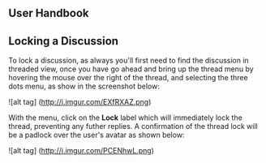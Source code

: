 ## User Handbook

## Locking a Discussion

To lock a discussion, as always you'll first need to find the discussion in threaded view, once you have go ahead and bring up the thread menu by hovering the mouse over the right of the thread, and selecting the three dots menu, as show in the screenshot below:

![alt tag] (http://i.imgur.com/EXfRXAZ.png)

With the menu, click on the **Lock** label which will immediately lock the thread, preventing any futher replies. A confirmation of the thread lock will be a padlock over the user's avatar as shown below:

![alt tag] (http://i.imgur.com/PCENhwL.png)
